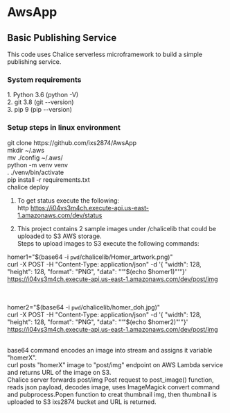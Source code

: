 # AwsApp
<h2>Basic Publishing Service</h2>
This code uses Chalice serverless microframework to build a simple publishing service. 

<h3> System requirements </h3>
<p> 
1. Python 3.6  (python -V)<br>
2. git 3.8 (git --version)<br>
3. pip 9 (pip --version)<br>
</p>
<h3> Setup steps in linux environment </h3>
<p>
git clone https://github.com/ixs2874/AwsApp <br>
mkdir ~/.aws<br>
mv ./config ~/.aws/<br>
python -m venv venv<br>
. ./venv/bin/activate<br>
pip install -r requirements.txt<br>
chalice deploy<br>
</p>


1. To get status execute the following:<br>
http https://i04vs3m4ch.execute-api.us-east-1.amazonaws.com/dev/status

2. This project contains 2 sample images under /chalicelib that could be uploaded to S3 AWS storage.<br> 
Steps to upload images to S3 execute the following commands:<br>

homer1="$(base64 -i `pwd`/chalicelib/Homer_artwork.png)"<br>
curl -X POST -H "Content-Type: application/json" -d '{ "width": 128, "height": 128, "format": "PNG", "data": "'"$(echo $homer1)"'"}' https://i04vs3m4ch.execute-api.us-east-1.amazonaws.com/dev/post/img<br><br><br>

homer2="$(base64 -i `pwd`/chalicelib/homer_doh.jpg)"<br>
curl -X POST -H "Content-Type: application/json" -d '{ "width": 128, "height": 128, "format": "PNG", "data": "'"$(echo $homer2)"'"}' https://i04vs3m4ch.execute-api.us-east-1.amazonaws.com/dev/post/img<br><br>

base64 command encodes an image into stream and assigns it variable "homerX".<br>
curl posts "homerX" image to "post/img" endpoint on AWS Lambda service and returns URL of the image on S3.<br>
Chalice server forwards post/img Post request to post_image() function, reads json payload, decodes image, uses ImageMagick convert command and pubprocess.Popen function to creat thumbnail img, then thumbnail is uploaded to S3 ixs2874 bucket and URL is returned.<br>

